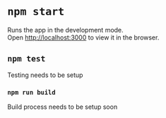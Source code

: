 # `npm start`

Runs the app in the development mode.\
Open [http://localhost:3000](http://localhost:3000) to view it in the browser.

## `npm test`

Testing needs to be setup

### `npm run build`

Build process needs to be setup soon
